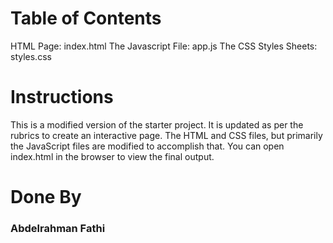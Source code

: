 
# Table of Contents

HTML Page: index.html
The Javascript File: app.js
The CSS Styles Sheets: styles.css


# Instructions

This is a modified version of the starter project.
It is updated as per the rubrics to create an interactive page.
The HTML and CSS files, but primarily the JavaScript files are modified to accomplish that.
You can open index.html in the browser to view the final output.


# Done By 

### Abdelrahman Fathi




